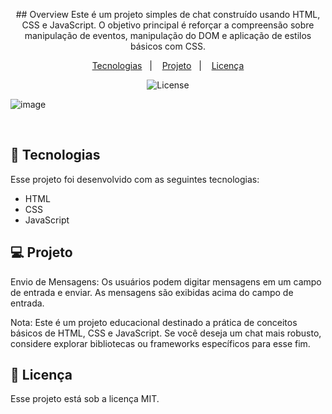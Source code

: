<p align="center">
## Overview
Este é um projeto simples de chat construído usando HTML, CSS e JavaScript. O objetivo principal é reforçar a compreensão sobre manipulação de eventos, manipulação do DOM e aplicação de estilos básicos com CSS.
</p>

<p align="center">
  <a href="#-tecnologias">Tecnologias</a>&nbsp;&nbsp;&nbsp;|&nbsp;&nbsp;&nbsp;
  <a href="#-projeto">Projeto</a>&nbsp;&nbsp;&nbsp;|&nbsp;&nbsp;&nbsp;
  <a href="#memo-licença">Licença</a>
</p>

<p align="center">
  <img alt="License" src="https://img.shields.io/static/v1?label=license&message=MIT&color=49AA26&labelColor=000000">
</p>

![image](https://github.com/a-paulaassuncao/chatSenac/assets/111024757/b57e9ad1-07ca-4450-8042-8e146bcf10de)

<br>

## 🚀 Tecnologias

Esse projeto foi desenvolvido com as seguintes tecnologias:

- HTML
- CSS
- JavaScript


## 💻 Projeto

Envio de Mensagens: 
Os usuários podem digitar mensagens em um campo de entrada e enviar. As mensagens são exibidas acima do campo de entrada.

Nota: Este é um projeto educacional destinado a prática de conceitos básicos de HTML, CSS e JavaScript. Se você deseja um chat mais robusto, considere explorar bibliotecas ou frameworks específicos para esse fim.

## 📝 Licença

Esse projeto está sob a licença MIT.

